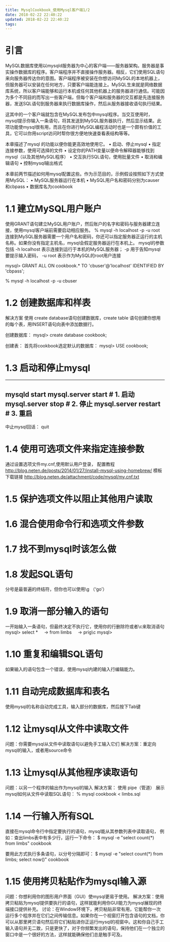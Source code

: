 ```yaml
---
title: MysqlCookbook_使用Mysql客户端1/2
date: 2018-02-22 22:40:22
updated: 2018-02-22 22:40:22
tags:
---
```

# 引言
MySQL数据库使用以mysqld服务器为中心的客户端——服务器架构。服务器是事实操作数据库的程序。客户端程序并不直接操作服务器。相反，它们使用SQL语句来向服务器传达你的意图。客户端程序被安装在你想访问MySQL的本地机器上，但服务器可以安装在任何地方，只要客户端能连接上。MySQL生来就是网络数据库系统，所以客户端能够和运行本机或任何其他机器上的服务器进行通信。可能因为多个不同目的而写出一些客户端，但每个客户端和服务器的交互都是先连接服务器，发送SQL语句到服务器来执行数据库操作，然后从服务器接收语句执行结果。

这其中的一个客户端就包含在MySQL发布包中mysql程序。当交互使用时，mysql提示你输入一条语句，将其发送到MySQL服务器执行，然后显示结果。此项功能使mysql很有用，而且在你进行MySQL编程活动时也是一个颇有价值的工具，它可以你用script访问时帮你很方便地快速查看表结构等等。

本章描述了mysql 的功能以便你能更高效地使用它。
	• 启动、停止mysql
	• 指定连接参数，使用可选择的文件
	• 设定你的PATH变量以便命令解释器能够找到mysql（以及其他MySQL程序）
	• 交互执行SQL语句，使用批量文件
	• 取消和编辑语句
	• 控制mysql输出格式

本章前两节描述如何用mysql配置这些。作为示范目的，示例假设按照如下方式使用MySQL：
	• MySQL服务器运行在本机
	• MySQL用户名和密码分别为causer 和cbpass
	• 数据库名为cookbook

# 1.1 建立MySQL用户账户
使用GRANT语句建立MySQL用户账户，然后账户的名字和密码与服务器建立连接，使用mysql客户端前需要启动相应服务。
% mysql -h localhost -p -u root
连接到MySQL服务器需要一个用户名和密码，你还可以指定服务器正运行的主机名称。如果你没有指定主机名，mysql会假定服务器运行在本机上。
mysql的参数包括
-h localhost  表示连接到运行于本机的MySQL服务器；
-p 用于告知mysql要提示输入密码，
-u root 表示作为MySQL的root用户连接

mysql> GRANT  ALL ON cookbook.* TO 'cbuser'@'localhost' IDENTIFIED BY 'cbpass';

% mysql -h localhost -p -u cbuser

# 1.2 创建数据库和样表
解决方案
使用 create database语句创建数据库，create table 语句创建你想用的每个表，用INSERT语句向表中添加数据行。

创建数据库：
mysql> create database cookbook;

创建表：
首先将cookbook选定默认的数据库：
mysql> USE cookbook;

# 1.3 启动和停止mysql
---
mysqld start
mysql.server start    # 1. 启动
mysql.server stop     # 2. 停止
mysql.server restart  # 3. 重启
---
中止mysql回话： quit

# 1.4 使用可选项文件来指定连接参数
通过设置选项文件my.cnf,使用默认用户登录，
配置教程
http://blog.neten.de/posts/2014/01/27/install-mysql-using-homebrew/
模板下载链接
http://blog.neten.de/attachment/code/mysql/my.cnf.txt

# 1.5 保护选项文件以阻止其他用户读取

# 1.6 混合使用命令行和选项文件参数

# 1.7 找不到mysql时该怎么做

# 1.8 发起SQL语句
分号是最普遍的终结符，但你也可以使用\g （‘go’）

# 1.9 取消一部分输入的语句
一开始输入一条语句，但最终决定不执行它，使用你的行删除符或者\c来取消语句
mysql> select *
    -> from limbs
    -> prig\c
mysql>

# 1.10 重复和编辑SQL语句
如果输入的语句包含一个错误，使用mysql内建的输入行编辑能力。

# 1.11 自动完成数据库和表名
使用mysql的名称自动完成工具，输入部分的数据库，然后按下Tab键

# 1.12 让mysql从文件中读取文件
问题：你需要mysql从文件中读取语句以避免手工输入它们
解决方案：重定向mysql的输入，或者用source命令

# 1.13 让mysql从其他程序读取语句
问题：以另一个程序的输出作为mysql的输入
解决方案： 使用 pipe（管道）
展示mysql如何从文件中读取SQL语句：
% mysql cookbook < limbs.sql

# 1.14 一行输入所有SQL
直接在mysql命令行中指定要执行的语句，mysql能从其参数列表中读取语句，
例如：查出limbs表中有多少行，运行一下命令：
$ mysql -e "select count(*) from limbs" cookbook

要用此方式执行多条语句，以分号分隔即可：
$ mysql -e "select count(*) from limbs; select now()" cookbook

# 1.15 使用拷贝粘贴作为mysql输入源
问题：你想利用你的图形用户界面（GUI）使mysql更易于使用。
解决方案：使用拷贝粘贴为mysql提供要执行的语句，这样就能利用你GUI能力为mysql展现的终端接口提供补充。
讨论：在Window环境下，拷贝粘贴非常有用，它能帮你一次运行多个程序并在它们之间传输信息。如果你在一个视窗打开包含语句的文档，你可以从那里拷贝语句然后将它们粘贴进你正运行mysql的视窗中。这和你自己手工输入语句并无二致，只是更快了，对于你频繁发出的语句，保持他们在一个独立的窗口中是一个很好的方法，这样就能确保他们总是触手可及。
